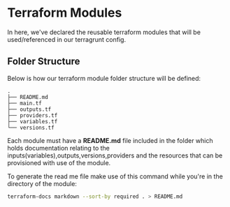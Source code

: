 Terraform Modules
=====================

In here, we've declared the reusable terraform modules that will be used/referenced in our terragrunt config.

Folder Structure
----------------

Below is how our terraform module folder structure will be defined:

```text
.
├── README.md
├── main.tf
├── outputs.tf
├── providers.tf
├── variables.tf
└── versions.tf
```

Each module must have a **README.md** file included in the folder which holds documentation relating to the inputs(variables),outputs,versions,providers and the resources that can be provisioned with use of the module.

To generate the read me file make use of this command while you're in the directory of the module:

```bash
terraform-docs markdown --sort-by required . > README.md
```
